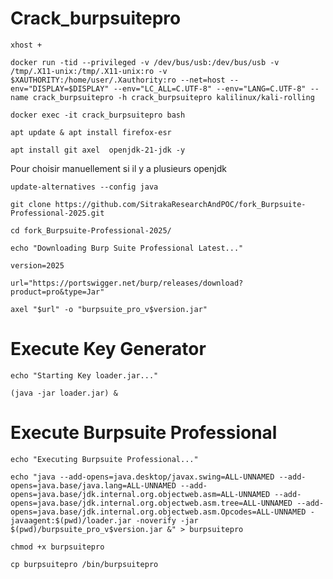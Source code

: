 # Crack_burpsuitepro
```
xhost +
```

```
docker run -tid --privileged -v /dev/bus/usb:/dev/bus/usb -v /tmp/.X11-unix:/tmp/.X11-unix:ro -v $XAUTHORITY:/home/user/.Xauthority:ro --net=host --env="DISPLAY=$DISPLAY" --env="LC_ALL=C.UTF-8" --env="LANG=C.UTF-8" --name crack_burpsuitepro -h crack_burpsuitepro kalilinux/kali-rolling
```
```
docker exec -it crack_burpsuitepro bash
```
```
apt update & apt install firefox-esr
```
```
apt install git axel  openjdk-21-jdk -y
```
Pour choisir manuellement si il y a plusieurs openjdk
```
update-alternatives --config java
```
```
git clone https://github.com/SitrakaResearchAndPOC/fork_Burpsuite-Professional-2025.git
```
```
cd fork_Burpsuite-Professional-2025/
```
```
echo "Downloading Burp Suite Professional Latest..."
```
```
version=2025
```
```
url="https://portswigger.net/burp/releases/download?product=pro&type=Jar"
```
```
axel "$url" -o "burpsuite_pro_v$version.jar"
```
# Execute Key Generator
```
echo "Starting Key loader.jar..."
```
```
(java -jar loader.jar) &
```
# Execute Burpsuite Professional
```
echo "Executing Burpsuite Professional..."
```
```
echo "java --add-opens=java.desktop/javax.swing=ALL-UNNAMED --add-opens=java.base/java.lang=ALL-UNNAMED --add-opens=java.base/jdk.internal.org.objectweb.asm=ALL-UNNAMED --add-opens=java.base/jdk.internal.org.objectweb.asm.tree=ALL-UNNAMED --add-opens=java.base/jdk.internal.org.objectweb.asm.Opcodes=ALL-UNNAMED -javaagent:$(pwd)/loader.jar -noverify -jar $(pwd)/burpsuite_pro_v$version.jar &" > burpsuitepro
```
```
chmod +x burpsuitepro
```
```
cp burpsuitepro /bin/burpsuitepro
```

